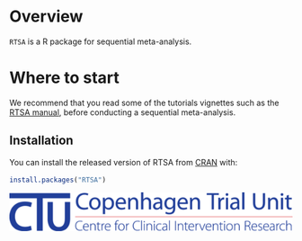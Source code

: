 
# Overview

<!-- badges: start -->
<!-- badges: end -->

`RTSA` is a R package for sequential meta-analysis. 

# Where to start

We recommend that you read some of the tutorials vignettes such as the [RTSA manual](file:///home/anne/Documents/PhD/packages/RTSA/docs/articles/RTSA-manual.html), before conducting a sequential meta-analysis.

## Installation

You can install the released version of RTSA from [CRAN](https://CRAN.R-project.org) with:

``` r
install.packages("RTSA")
```



 <img src='man/figures/CTU.png'/>

